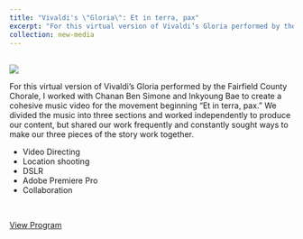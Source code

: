 ```yaml
---
title: "Vivaldi's \"Gloria\": Et in terra, pax"
excerpt: "For this virtual version of Vivaldi’s Gloria performed by the Fairfield County Chorale, I worked with Chanan Ben Simone and Inkyoung Bae to create a cohesive music video for the movement beginning \"Et in terra, pax.\"<br/><img src='../images/alexShot.png'>"
collection: new-media
---
```



<!-- blank line -->
<br>
<img src='../../images/hands.png'>



For this virtual version of Vivaldi’s Gloria performed by the Fairfield County Chorale, I worked with Chanan Ben Simone and Inkyoung Bae to create a cohesive music video for the movement beginning “Et in terra, pax.” We divided the music into three sections and worked independently to produce our content, but shared our work frequently and constantly sought ways to make our three pieces of the story work together.

- Video Directing
- Location shooting
- DSLR
- Adobe Premiere Pro
- Collaboration

<br>

[View Program](../../files/Vivaldi_Gloria_Program.pdf)